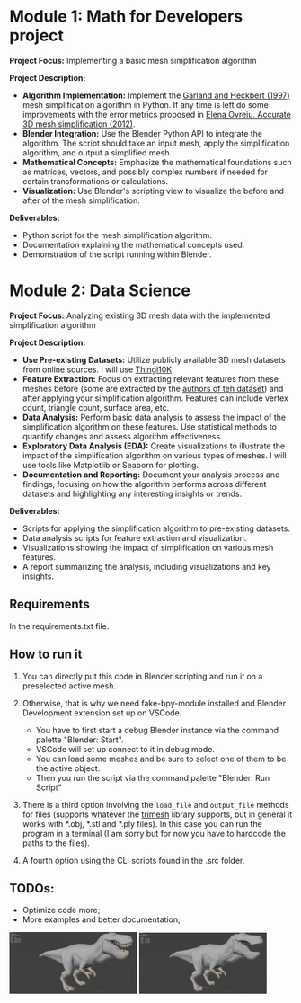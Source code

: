 # Module 1: Math for Developers project
**Project Focus:** Implementing a basic mesh simplification algorithm

**Project Description:**
- **Algorithm Implementation:** Implement the [Garland and Heckbert (1997)](https://www.cs.cmu.edu/~garland/Papers/quadrics.pdf) mesh simplification algorithm in Python. If any time is left do some improvements with the error metrics proposed in [Elena Ovreiu. Accurate 3D mesh simplification (2012)](https://theses.hal.science/tel-01224848/file/these.pdf).
- **Blender Integration:** Use the Blender Python API to integrate the algorithm. The script should take an input mesh, apply the simplification algorithm, and output a simplified mesh.
- **Mathematical Concepts:** Emphasize the mathematical foundations such as matrices, vectors, and possibly complex numbers if needed for certain transformations or calculations.
- **Visualization:** Use Blender's scripting view to visualize the before and after of the mesh simplification.

**Deliverables:**
- Python script for the mesh simplification algorithm.
- Documentation explaining the mathematical concepts used.
- Demonstration of the script running within Blender.

# Module 2: Data Science
**Project Focus:** Analyzing existing 3D mesh data with the implemented simplification algorithm

**Project Description:**
- **Use Pre-existing Datasets:** Utilize publicly available 3D mesh datasets from online sources. I will use [Thingi10K](https://ten-thousand-models.appspot.com/).
- **Feature Extraction:** Focus on extracting relevant features from these meshes before (some are extracted by the [authors of teh dataset](https://docs.google.com/spreadsheets/d/1ZM5_1ry3Oe5uDJZxQIcFR6fjjas5rX4yjkhQ8p7Kf2Q/edit?usp=sharing)) and after applying your simplification algorithm. Features can include vertex count, triangle count, surface area, etc.
- **Data Analysis:** Perform basic data analysis to assess the impact of the simplification algorithm on these features. Use statistical methods to quantify changes and assess algorithm effectiveness.
- **Exploratory Data Analysis (EDA):** Create visualizations to illustrate the impact of the simplification algorithm on various types of meshes. I will use tools like Matplotlib or Seaborn for plotting.
- **Documentation and Reporting:** Document your analysis process and findings, focusing on how the algorithm performs across different datasets and highlighting any interesting insights or trends.

**Deliverables:**
- Scripts for applying the simplification algorithm to pre-existing datasets.
- Data analysis scripts for feature extraction and visualization.
- Visualizations showing the impact of simplification on various mesh features.
- A report summarizing the analysis, including visualizations and key insights.

## Requirements
In the requirements.txt file.

## How to run it
1. You can directly put this code in Blender scripting and run it on a preselected active mesh.
2. Otherwise, that is why we need fake-bpy-module installed and Blender Development extension set up on VSCode.

    * You have to first start a debug Blender instance via the command palette "Blender: Start".
    * VSCode will set up connect to it in debug mode.
    * You can load some meshes and be sure to select one of them to be the active object.
    * Then you run the script via the command palette "Blender: Run Script"

3. There is a third option involving the `load_file` and `output_file` methods for files (supports whatever the [trimesh](https://trimesh.org/index.html#) library supports, but in general it works with *.obj, *.stl and *.ply files). In this case you can run the program in a terminal (I am sorry but for now you have to hardcode the paths to the files).

4. A fourth option using the CLI scripts found in the .src folder.

## TODOs:
 - Optimize code more;
 - More examples and better documentation;

<img src="./data/old_data/images/trexFull.png" alt="Tyrannosaurus no simplification" width="45%"> <img src="./data/old_data/images/trex90P.png" alt="Tyrannosaurus 90% simplification" width="45%">

